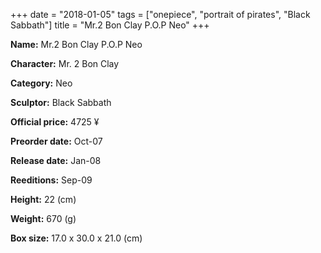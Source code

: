 +++
date = "2018-01-05"
tags = ["onepiece", "portrait of pirates", "Black Sabbath"]
title = "Mr.2 Bon Clay P.O.P Neo"
+++

**Name:** Mr.2 Bon Clay P.O.P Neo

**Character:** Mr. 2 Bon Clay

**Category:** Neo 

**Sculptor:** Black Sabbath

**Official price:** 4725 ¥

**Preorder date:** Oct-07

**Release date:** Jan-08

**Reeditions:** Sep-09

**Height:** 22 (cm)

**Weight:** 670 (g)

**Box size:** 17.0 x 30.0 x 21.0 (cm)




